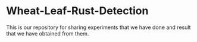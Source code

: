# Wheat-Leaf-Rust-Detection
This is our repository for sharing experiments that we have done and result that we have obtained from them.
